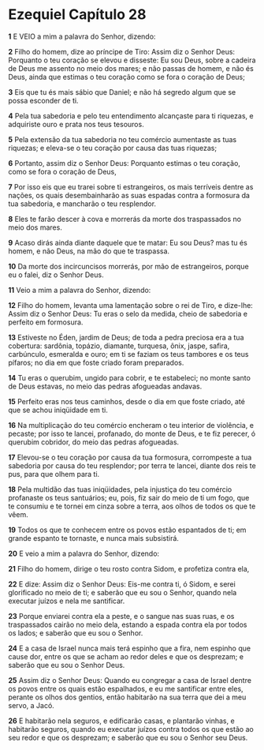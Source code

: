 # Ezequiel Capítulo 28

**1** 	E VEIO a mim a palavra do Senhor, dizendo:

**2** 	Filho do homem, dize ao príncipe de Tiro: Assim diz o Senhor Deus: Porquanto o teu coração se elevou e disseste: Eu sou Deus, sobre a cadeira de Deus me assento no meio dos mares; e não passas de homem, e não és Deus, ainda que estimas o teu coração como se fora o coração de Deus;

**3** 	Eis que tu és mais sábio que Daniel; e não há segredo algum que se possa esconder de ti.

**4** 	Pela tua sabedoria e pelo teu entendimento alcançaste para ti riquezas, e adquiriste ouro e prata nos teus tesouros.

**5** 	Pela extensão da tua sabedoria no teu comércio aumentaste as tuas riquezas; e eleva-se o teu coração por causa das tuas riquezas;

**6** 	Portanto, assim diz o Senhor Deus: Porquanto estimas o teu coração, como se fora o coração de Deus,

**7** 	Por isso eis que eu trarei sobre ti estrangeiros, os mais terríveis dentre as nações, os quais desembainharão as suas espadas contra a formosura da tua sabedoria, e mancharão o teu resplendor.

**8** 	Eles te farão descer à cova e morrerás da morte dos traspassados no meio dos mares.

**9** 	Acaso dirás ainda diante daquele que te matar: Eu sou Deus? mas tu és homem, e não Deus, na mão do que te traspassa.

**10** 	Da morte dos incircuncisos morrerás, por mão de estrangeiros, porque eu o falei, diz o Senhor Deus.

**11** 	Veio a mim a palavra do Senhor, dizendo:

**12** 	Filho do homem, levanta uma lamentação sobre o rei de Tiro, e dize-lhe: Assim diz o Senhor Deus: Tu eras o selo da medida, cheio de sabedoria e perfeito em formosura.

**13** 	Estiveste no Éden, jardim de Deus; de toda a pedra preciosa era a tua cobertura: sardônia, topázio, diamante, turquesa, ônix, jaspe, safira, carbúnculo, esmeralda e ouro; em ti se faziam os teus tambores e os teus pífaros; no dia em que foste criado foram preparados.

**14** 	Tu eras o querubim, ungido para cobrir, e te estabeleci; no monte santo de Deus estavas, no meio das pedras afogueadas andavas.

**15** 	Perfeito eras nos teus caminhos, desde o dia em que foste criado, até que se achou iniqüidade em ti.

**16** 	Na multiplicação do teu comércio encheram o teu interior de violência, e pecaste; por isso te lancei, profanado, do monte de Deus, e te fiz perecer, ó querubim cobridor, do meio das pedras afogueadas.

**17** 	Elevou-se o teu coração por causa da tua formosura, corrompeste a tua sabedoria por causa do teu resplendor; por terra te lancei, diante dos reis te pus, para que olhem para ti.

**18** 	Pela multidão das tuas iniqüidades, pela injustiça do teu comércio profanaste os teus santuários; eu, pois, fiz sair do meio de ti um fogo, que te consumiu e te tornei em cinza sobre a terra, aos olhos de todos os que te vêem.

**19** 	Todos os que te conhecem entre os povos estão espantados de ti; em grande espanto te tornaste, e nunca mais subsistirá.

**20** 	E veio a mim a palavra do Senhor, dizendo:

**21** 	Filho do homem, dirige o teu rosto contra Sidom, e profetiza contra ela,

**22** 	E dize: Assim diz o Senhor Deus: Eis-me contra ti, ó Sidom, e serei glorificado no meio de ti; e saberão que eu sou o Senhor, quando nela executar juízos e nela me santificar.

**23** 	Porque enviarei contra ela a peste, e o sangue nas suas ruas, e os traspassados cairão no meio dela, estando a espada contra ela por todos os lados; e saberão que eu sou o Senhor.

**24** 	E a casa de Israel nunca mais terá espinho que a fira, nem espinho que cause dor, entre os que se acham ao redor deles e que os desprezam; e saberão que eu sou o Senhor Deus.

**25** 	Assim diz o Senhor Deus: Quando eu congregar a casa de Israel dentre os povos entre os quais estão espalhados, e eu me santificar entre eles, perante os olhos dos gentios, então habitarão na sua terra que dei a meu servo, a Jacó.

**26** 	E habitarão nela seguros, e edificarão casas, e plantarão vinhas, e habitarão seguros, quando eu executar juízos contra todos os que estão ao seu redor e que os desprezam; e saberão que eu sou o Senhor seu Deus.

